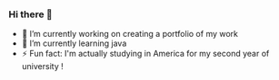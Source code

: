 ### Hi there 👋
- 💬 I’m currently working on creating a portfolio of my work
- 🌱 I’m currently learning java
- ⚡ Fun fact: I'm actually studying in America for my second year of university !

<!--
**020430/020430** is a ✨ _special_ ✨ repository because its `README.md` (this file) appears on your GitHub profile.

Here are some ideas to get you started:

- 🔭 I’m currently working on ...
- 🌱 I’m currently learning ...
- 👯 I’m looking to collaborate on ...
- 🤔 I’m looking for help with ...
- 💬 Ask me about ...
- 📫 How to reach me: ...
- 😄 Pronouns: ...
- ⚡ Fun fact: ...
-->
